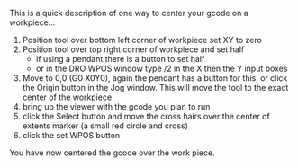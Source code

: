 This is a quick description of one way to center your gcode on a workpiece...

1. Position tool over bottom left corner of workpiece set XY to zero
2. Position tool over top right corner of workpiece and set half
     * if using a pendant there is a button to set half
     * or in the DRO WPOS window type /2 in the X then the Y input boxes
3. Move to 0,0 (G0 X0Y0), again the pendant has a button for this, or click the Origin button in the Jog window. This will move the tool to the exact center of the workpiece
4. bring up the viewer with the gcode you plan to run
5. click the Select button and move the cross hairs over the center of extents marker (a small red circle and cross)
6. click the set WPOS button

You have now centered the gcode over the work piece.

